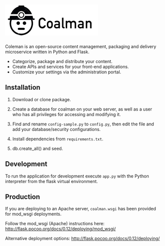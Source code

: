 ![Coalman](https://github.com/kendog/coalman/blob/master/static/images/logo-medium.png)
=========

Coleman is an open-source content management, packaging and delivery microservice written in Python and Flask.

* Categorize, package and distribute your content.
* Create APIs and services for your front-end applications.
* Customize your settings via the administration portal.

Installation
------------

1. Download or clone package.

2. Create a database for coalman on your web server, as well as a user who has all privileges for accessing and modifying it.

3. Find and rename `config-sample.py` to `config.py`, then edit the file and add your database/security configurations.

4. Install dependencies from `requirements.txt`.

5. db.create_all() and seed.

Development
-----------

To run the application for development execute `app.py` with the Python interpreter from the flask virtual environment.

Production
----------

If you are deploying to an Apache server, `coalman.wsgi` has been provided for mod_wsgi deployments.

Follow the mod_wsgi (Apache) instructions here:
http://flask.pocoo.org/docs/0.12/deploying/mod_wsgi/

Alternative deployment options:
http://flask.pocoo.org/docs/0.12/deploying/
